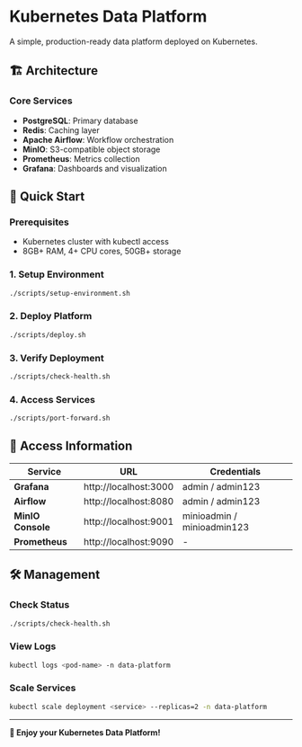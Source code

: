 # Kubernetes Data Platform

A simple, production-ready data platform deployed on Kubernetes.

## 🏗️ Architecture

### Core Services
- **PostgreSQL**: Primary database
- **Redis**: Caching layer
- **Apache Airflow**: Workflow orchestration
- **MinIO**: S3-compatible object storage
- **Prometheus**: Metrics collection
- **Grafana**: Dashboards and visualization

## 🚀 Quick Start

### Prerequisites
- Kubernetes cluster with kubectl access
- 8GB+ RAM, 4+ CPU cores, 50GB+ storage

### 1. Setup Environment
```bash
./scripts/setup-environment.sh
```

### 2. Deploy Platform
```bash
./scripts/deploy.sh
```

### 3. Verify Deployment
```bash
./scripts/check-health.sh
```

### 4. Access Services
```bash
./scripts/port-forward.sh
```

## 🔐 Access Information

| Service | URL | Credentials |
|---------|-----|-------------|
| **Grafana** | http://localhost:3000 | admin / admin123 |
| **Airflow** | http://localhost:8080 | admin / admin123 |
| **MinIO Console** | http://localhost:9001 | minioadmin / minioadmin123 |
| **Prometheus** | http://localhost:9090 | - |

## 🛠️ Management

### Check Status
```bash
./scripts/check-health.sh
```

### View Logs
```bash
kubectl logs <pod-name> -n data-platform
```

### Scale Services
```bash
kubectl scale deployment <service> --replicas=2 -n data-platform
```

---

**🎉 Enjoy your Kubernetes Data Platform!**
